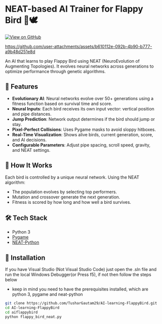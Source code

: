 # NEAT-based AI Trainer for Flappy Bird 🧠🕊️

[![View on GitHub](https://img.shields.io/badge/View%20on-GitHub-000?logo=github&style=flat-square)](https://github.com/TusharGautam29/AI-learning-FlappyBird)

https://github.com/user-attachments/assets/b610112e-092b-4b90-b777-a9b48d251e8d

An AI that learns to play Flappy Bird using NEAT (NeuroEvolution of Augmenting Topologies). It evolves neural networks across generations to optimize performance through genetic algorithms.

## 🚀 Features

- **Evolutionary AI**: Neural networks evolve over 50+ generations using a fitness function based on survival time and score.
- **Neural Inputs**: Each bird receives its own input vector: vertical position and pipe distances.
- **Jump Prediction**: Network output determines if the bird should jump or stay.
- **Pixel-Perfect Collisions**: Uses Pygame masks to avoid sloppy hitboxes.
- **Real-Time Visualization**: Shows alive birds, current generation, score, and AI decisions.
- **Configurable Parameters**: Adjust pipe spacing, scroll speed, gravity, and NEAT settings.

## 🧠 How It Works

Each bird is controlled by a unique neural network. Using the NEAT algorithm:
- The population evolves by selecting top performers.
- Mutation and crossover generate the next generation.
- Fitness is scored by how long and how well a bird survives.

## 🛠️ Tech Stack

- Python 3
- [Pygame](https://www.pygame.org/)
- [NEAT-Python](https://github.com/CodeReclaimers/neat-python)

## 🧪 Installation
If you have Visual Studio (Not Visual Studio Code) just open the .sln file and run the local Windows Debugger(or Press f5), if not then follow the steps below
- keep in mind you need to have the prerequisites installed, which are python 3, pygame and neat-python

```bash
git clone https://github.com/TusharGautam29/AI-learning-FlappyBird.git
cd AI-learning-FlappyBird
cd aiflappybird
python flappy_bird_neat.py
